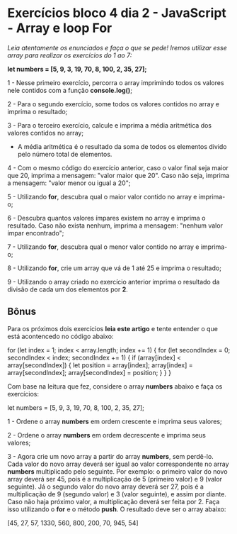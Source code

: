 # Exercícios bloco 4 dia 2 - JavaScript - Array e loop For

*Leia atentamente os enunciados e faça o que se pede! Iremos utilizar esse array para realizar os exercícios do 1 ao 7:*

**let numbers = [5, 9, 3, 19, 70, 8, 100, 2, 35, 27];**

1 - Nesse primeiro exercício, percorra o array imprimindo todos os valores nele contidos com a função **console.log()**;

2 - Para o segundo exercício, some todos os valores contidos no array e imprima o resultado;

3 - Para o terceiro exercício, calcule e imprima a média aritmética dos valores contidos no array;

* A média aritmética é o resultado da soma de todos os elementos divido pelo número total de elementos.

4 - Com o mesmo código do exercício anterior, caso o valor final seja maior que 20, imprima a mensagem: "valor maior que 20". Caso não seja, imprima a mensagem: "valor menor ou igual a 20";

5 - Utilizando **for**, descubra qual o maior valor contido no array e imprima-o;

6 - Descubra quantos valores ímpares existem no array e imprima o resultado. Caso não exista nenhum, imprima a mensagem: "nenhum valor ímpar encontrado";

7 - Utilizando **for**, descubra qual o menor valor contido no array e imprima-o;

8 - Utilizando **for**, crie um array que vá de 1 até 25 e imprima o resultado;

9 - Utilizando o array criado no exercício anterior imprima o resultado da divisão de cada um dos elementos por **2**.

## Bônus

Para os próximos dois exercícios **leia este artigo** e tente entender o que está acontencedo no código abaixo:

for (let index = 1; index < array.length; index += 1) {
  for (let secondIndex = 0; secondIndex < index; secondIndex += 1) {
    if (array[index] < array[secondIndex]) {
      let position = array[index];
      array[index] = array[secondIndex];
      array[secondIndex] = position;
    }
  }
}

Com base na leitura que fez, considere o array **numbers** abaixo e faça os exercícios:

let numbers = [5, 9, 3, 19, 70, 8, 100, 2, 35, 27];

1 - Ordene o array **numbers** em ordem crescente e imprima seus valores;

2 - Ordene o array **numbers** em ordem decrescente e imprima seus valores;

3 - Agora crie um novo array a partir do array **numbers**, sem perdê-lo. Cada valor do novo array deverá ser igual ao valor correspondente no array **numbers** multiplicado pelo seguinte. Por exemplo: o primeiro valor do novo array deverá ser 45, pois é a multiplicação de 5 (primeiro valor) e 9 (valor seguinte). Já o segundo valor do novo array deverá ser 27, pois é a multiplicação de 9 (segundo valor) e 3 (valor seguinte), e assim por diante. Caso não haja próximo valor, a multiplicação deverá ser feita por 2. Faça isso utilizando o **for** e o método **push**. O resultado deve ser o array abaixo:


[45, 27, 57, 1330, 560, 800, 200, 70, 945, 54]